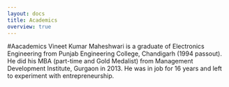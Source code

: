 ```yaml
---
layout: docs
title: Academics
overview: true
---
```


#Aacademics
Vineet Kumar Maheshwari is a graduate of Electronics Engineering from Punjab Engineering College, Chandigarh (1994 passout). He did his MBA (part-time and Gold Medalist) from Management Development Institute, Gurgaon in 2013. He was in job for 16 years and left to experiment with entrepreneurship.